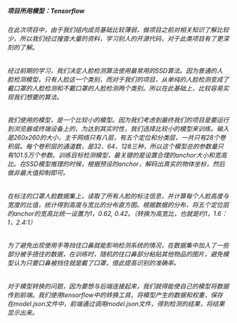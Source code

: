 ##### 项目所用模型：Tensorflow

######         在此次项目中，由于我们组内成员基础比较薄弱，做项目之前对相关知识了解比较少，所以我们经过搜查大量的资料，学习别人的开源代码，对于此类项目有了更深刻的了解。

######         经过前期的学习，我们决定人脸检测算法使用最常用的SSD算法。因为普通的人脸检测模型，只有人脸这一个类别，而对于我们的项目，从单纯的人脸检测变成了戴口罩的人脸检测和不戴口罩的人脸检测两个类别。所以在此基础上，比较容易实现我们想要的算法。

######          我们使用的模型，是一个比较小的模型。因为我们考虑到最终我们的项目是要运行到浏览器或终端设备上的，为达到其实时性，我们选择比较小的模型来训练。输入是260x260的大小，主干网络只有八层，有五个定位和分类层，一共只有28个卷积层。每个卷积层的通道数，是32、64、128三种，所以这个模型总的参数量只有101.5万个参数。训练目标检测模型，最关键的是设置合理的anchor大小和宽高比。在SSD模型推理的时候，根据预设的anchor，解码出真实的物体坐标，然后做非最大值抑制即可。

######         在标注的口罩人脸数据集上，读取了所有人脸的标注信息，并计算每个人脸高度与宽度的比值，统计得到高度与宽比的分布直方图。根据数据的分布，将五个定位层的anchor的宽高比统一设置为1，0.62, 0.42。（转换为高宽比，也就是约1，1.6：1，2.4:1）

######         为了避免出现使用手等挡住口鼻就能影响检测系统的情况，在数据集中加入了一些部分被手捂住的数据，在训练时，随机的往口鼻部分粘贴其他物品的图片，避免模型认为只要口鼻被挡住就是戴了口罩，借此提高识别的准确率。

###### 对于模型转换的问题，因为要想与后端连接起来，我们就得能使自己的模型将数据传到前端。我们使用tensorflow中的转换工具，将模型产生的数据和权重，保存在model.json文件中，前端通过调用model.json文件，得到检测的结果，将结果显示出来。

